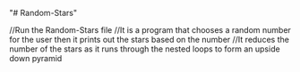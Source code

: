 "# Random-Stars" 

//Run the Random-Stars file 
//It is a program that chooses a random number for the user then it prints out the stars based on the number 
//It reduces the number of the stars as it runs through the nested loops to form an upside down pyramid 

